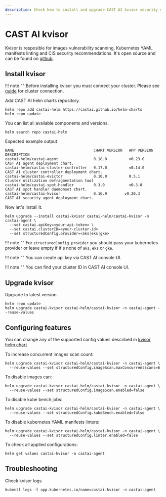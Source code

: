 ```yaml
---
description: Check how to install and upgrade CAST AI kvisor security component
---
```


# CAST AI kvisor

Kvisor is resposible for images vulnerability scanning, Kubernetes YAML manifests linting and CIS security recommendations.
It's open source and can be found on [github](https://github.com/castai/kvisor).

## Install kvisor

!!! note ""
    Before installing kvisor you must connect your cluster. Please see [guide](../getting-started/overview.md) for cluster connection.

Add CAST AI helm charts repository.

```shell
helm repo add castai-helm https://castai.github.io/helm-charts
helm repo update
```

You can list all available components and versions.

```shell
helm search repo castai-helm
```

Expected example output

```
NAME                                    CHART VERSION   APP VERSION     DESCRIPTION
castai-helm/castai-agent                0.18.0          v0.23.0         CAST AI agent deployment chart.
castai-helm/castai-cluster-controller   0.17.0          v0.14.0         CAST AI cluster controller deployment chart.
castai-helm/castai-evictor              0.10.0          0.5.1           Cluster utilization defragmentation tool
castai-helm/castai-spot-handler         0.3.0           v0.3.0          CAST AI spot handler daemonset chart.
castai-helm/castai-kvisor               0.16.9        v0.20.3         CAST AI security agent deployment chart.
```

Now let's install it.

```shell
helm upgrade --install castai-kvisor castai-helm/castai-kvisor -n castai-agent \
  --set castai.apiKey=<your-api-token> \
  --set castai.clusterID=<your-cluster-id>
  --set structuredConfig.provider=<aks|eks|gke>
```

!!! note ""
    For `structuredConfig.provider` you should pass your kubernetes provider or leave empty if it's none of `aks`, `eks` or `gke`.

!!! note ""
    You can create api key via CAST AI console UI.

!!! note ""
    You can find your cluster ID in CAST AI console UI.

## Upgrade kvisor

Upgrade to latest version.

```shell
helm repo update
helm upgrade castai-kvisor castai-helm/castai-kvisor -n castai-agent --reuse-values
```

## Configuring features

You can change any of the supported config values described in [kvisor helm chart](https://github.com/castai/kvisor/blob/main/charts/castai-kvisor/values.yaml#L42)

To increase concurrent images scan count:

```shell
helm upgrade castai-kvisor castai-helm/castai-kvisor -n castai-agent \
  --reuse-values --set structuredConfig.imageScan.maxConcurrentScans=6
```

To disable images can:

```shell
helm upgrade castai-kvisor castai-helm/castai-kvisor -n castai-agent \
  --reuse-values --set structuredConfig.imageScan.enabled=false
```

To disable kube bench jobs:

```shell
helm upgrade castai-kvisor castai-helm/castai-kvisor -n castai-agent \
  --reuse-values --set structuredConfig.kubeBench.enabled=false
```

To disable kubernetes YAML manifests linters:

```shell
helm upgrade castai-kvisor castai-helm/castai-kvisor -n castai-agent \
  --reuse-values --set structuredConfig.linter.enabled=false
```

To check all applied configurations:

```shell
helm get values castai-kvisor -n castai-agent
```

## Troubleshooting

Check kvisor logs

```shell
kubectl logs -l app.kubernetes.io/name=castai-kvisor -n castai-agent
```
